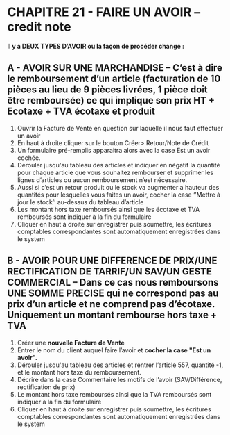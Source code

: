 # CHAPITRE 21 - FAIRE UN AVOIR – credit note 

**Il y a DEUX TYPES D’AVOIR ou la façon de procéder change :**

## A - AVOIR SUR UNE MARCHANDISE – C’est à dire le remboursement d’un article (facturation de 10 pièces au lieu de 9 pièces livrées, 1 pièce doit être remboursée) ce qui implique son prix HT + Ecotaxe + TVA écotaxe et produit

1.	Ouvrir la Facture de Vente en question sur laquelle il nous faut effectuer un avoir
2.	En haut à droite cliquer sur le bouton Créer> Retour/Note de Crédit
3.	Un formulaire pré-remplis apparaitra alors avec la case Est un avoir cochée. 
4.	Dérouler jusqu'au tableau des articles et indiquer en négatif la quantité pour chaque article que vous souhaitez rembourser et supprimer les lignes d’articles ou aucun remboursement n’est nécessaire.
5.	Aussi si c’est un retour produit ou le stock va augmenter a hauteur des quantités pour lesquelles vous faites un avoir, cocher la case ‘’Mettre à jour le stock’’ au-dessus du tableau d’article
6.	Les montant hors taxe remboursés ainsi que les écotaxe et TVA remboursés sont indiquer à la fin du formulaire
7.	Cliquer en haut à droite sur enregistrer puis soumettre, les écritures comptables correspondantes sont automatiquement enregistrées dans le system 

## B - AVOIR POUR UNE DIFFERENCE DE PRIX/UNE RECTIFICATION DE TARRIF/UN SAV/UN GESTE COMMERCIAL – Dans ce cas nous remboursons UNE SOMME PRECISE qui ne correspond pas au prix d’un article et ne comprend pas d’écotaxe. Uniquement un montant rembourse hors taxe + TVA

1.	Créer une **nouvelle Facture de Vente** 
2.	Entrer le nom du client auquel faire l’avoir et **cocher la case "Est un avoir".** 
3.	Dérouler jusqu'au tableau des articles et rentrer l’article 557, quantité -1, et le montant hors taxe du remboursement. 
4.	Décrire dans la case Commentaire les motifs de l’avoir (SAV/Différence, rectification de prix)
5.	Le montant hors taxe remboursés ainsi que la TVA remboursés sont indiquer à la fin du formulaire
6.	Cliquer en haut à droite sur enregistrer puis soumettre, les écritures comptables correspondantes sont automatiquement enregistrées dans le system
